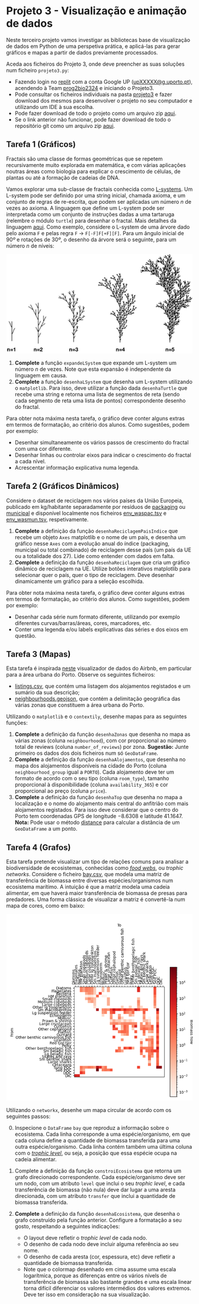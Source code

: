 
# Projeto 3 - Visualização e animação de dados

Neste terceiro projeto vamos investigar as bibliotecas base de visualização de dados em Python de uma perspetiva prática, e aplicá-las para gerar gráficos e mapas a partir de dados previamente processados.

Aceda aos ficheiros do Projeto 3, onde deve preencher as suas soluções num ficheiro `projeto3.py`:

- Fazendo login no [replit](https://replit.com/) com a conta Google UP (upXXXXX@g.uporto.pt), acendendo à Team [prog2bio2324](https://replit.com/team/prog2bio2324) e iniciando o Projeto3.
- Pode consultar os ficheiros individuais na pasta [projeto3](../scripts/projeto3) e fazer download dos mesmos para desenvolver o projeto no seu computador e utilizando um IDE à sua escolha.
- Pode fazer download de todo o projeto como um arquivo zip [aqui](https://download-directory.github.io/?url=https%3A%2F%2Fgithub.com%2Fhpacheco%2Fprogii%2Ftree%2Fmaster%2Fscripts%2Fprojeto3).
- Se o link anterior não funcionar, pode fazer download de todo o repositório git como um arquivo zip [aqui](https://github.com/hpacheco/progii/archive/refs/heads/master.zip).

## Tarefa 1 (Gráficos)

Fractais são uma classe de formas geométricas que se repetem recursivamente muito explorada em matemática, e com várias aplicações noutras áreas como biologia para explicar o crescimento de células, de plantas ou até a formação de cadeias de DNA.

Vamos explorar uma sub-classe de fractais conhecida como [L-systems](https://en.wikipedia.org/wiki/L-system). Um L-system pode ser definido por uma string inicial, chamada axioma, e um conjunto de regras de re-escrita, que podem ser aplicadas um número $n$ de vezes ao axioma. A linguagem que define um L-system pode ser interpretada como um conjunto de instruções dadas a uma tartaruga (relembre o módulo `turtle`) para desenhar o fractal. Mais detalhes da linguagem [aqui](https://paulbourke.net/fractals/lsys/).
Como exemplo, considere o L-system de uma árvore dado pelo axioma `F` e pelas regra `F` $\rightarrow$ `F[-F]F[+F][F]`. Para um ângulo inicial de $90º$ e rotações de $30º$, o desenho da árvore será o seguinte, para um número $n$ de níveis:

![](lsystem.png) 

1. **Complete** a função `expandeLSystem` que expande um L-system um número $n$ de vezes. Note que esta expansão é independente da linguagem em causa.
2. **Complete** a função `desenhaLSystem` que desenha um L-system utilizando o `matplotlib`. Para isso, deve utilizar a função dada `desenhaTurtle` que recebe uma string e retorna uma lista de segmentos de reta (sendo cada segmento de reta uma lista de pontos) correspondente desenho do fractal.

Para obter nota máxima nesta tarefa, o gráfico deve conter alguns extras em termos de formatação, ao critério dos alunos. Como sugestões, podem por exemplo:
* Desenhar simultaneamente os vários passos de crescimento do fractal com uma cor diferente.
* Desenhar linhas ou controlar eixos para indicar o crescimento do fractal a cada nível.
* Acrescentar informação explicativa numa legenda.

## Tarefa 2 (Gráficos Dinâmicos) 

Considere o dataset de reciclagem nos vários países da União Europeia, publicado em kg/habitante separadamente por resíduos de [packaging](https://ec.europa.eu/eurostat/databrowser/view/env_waspac/default/table) ou [municipal](https://ec.europa.eu/eurostat/databrowser/view/ENV_WASMUN/default/table) e disponível localmente nos ficheiros [env_waspac.tsv](../scripts/projeto3/dados/env_waspac.tsv) e [env_wasmun.tsv](../scripts/projeto3/dados/env_wasmun.tsv), respetivamente.

1. **Complete** a definição da função `desenhaReciclagemPaisIndice` que recebe um objeto `Axes` matplotlib e o nome de um país, e desenha um gráfico nesse `Axes` com a evolução anual do índice (packaging, municipal ou total combinado) de reciclagem desse país (um país da UE ou a totalidade dos 27). Lide como entender com dados em falta.
2. **Complete** a definição da função `desenhaReciclagem` que cria um gráfico dinâmico de reciclagem na UE. Utilize botões interativos matplotlib para selecionar quer o país, quer o tipo de reciclagem. Deve desenhar dinamicamente um gráfico para a seleção escolhida.

Para obter nota máxima nesta tarefa, o gráfico deve conter alguns extras em termos de formatação, ao critério dos alunos. Como sugestões, podem por exemplo:

* Desenhar cada série num formato diferente, utilizando por exemplo diferentes curvas/barras/áreas, cores, marcadores, etc.
* Conter uma legenda e/ou labels explicativas das séries e dos eixos em questão.

## Tarefa 3 (Mapas)

Esta tarefa é inspirada [neste](https://insideairbnb.com/porto/) visualizador de dados do Airbnb, em particular para a área urbana do Porto.
Observe os seguintes ficheiros:

* [listings.csv](../scripts/projeto3/dados/listings.csv), que contém uma listagem dos alojamentos registados e um sumário da sua descrição;
* [neighbourhoods.geojson](../scripts/projeto3/dados/neighbourhoods.geojson), que contém a delimitação geográfica das várias zonas que constituem a área urbana do Porto.

Utilizando o `matplotlib` e o `contextily`, desenhe mapas para as seguintes funções:

1. **Complete** a definição da função `desenhaZonas` que desenha no mapa as várias zonas (coluna `neighbourhood`), com cor proporcional ao número total de reviews (coluna `number_of_reviews`) por zona. **Sugestão:** Junte primeiro os dados dos dois ficheiros num só `GeoDataFrame`. 
2. **Complete** a definição da função `desenhaAlojamentos`, que desenha no mapa dos alojamentos disponíveis na cidade do Porto (coluna `neighbourhood_group` igual a `PORTO`). Cada alojamento deve ter um formato de acordo com o seu tipo (coluna `room_type`), tamanho proporcional à disponibilidade (coluna `availability_365`) e cor proporcional ao preço (coluna `price`).
3. **Complete** a definição da função `desenhaTop` que desenha no mapa a localização e o nome do alojamento mais central do anfitrião com mais alojamentos registados. Para isso deve considerar que o centro do Porto tem coordenadas GPS de longitude $-8.6308$ e latitude $41.1647$. **Nota:** Pode usar o método [distance](https://geopandas.org/en/stable/docs/reference/api/geopandas.GeoSeries.distance.html) para calcular a distância de um `GeoDataFrame` a um ponto.

## Tarefa 4 (Grafos)

Esta tarefa pretende visualizar um tipo de relações comuns para analisar a biodiversidade de ecosistemas, conhecidas como [*food webs*](https://en.wikipedia.org/wiki/Food_web), ou *trophic networks*. Considere o ficheiro [bay.csv](../scripts/projeto3/dados/bay.csv), que modela uma matriz de transferência de biomassa entre diversas espécies/organismos num ecosistema marítimo. A intuição é que a matriz modela uma cadeia alimentar, em que haverá maior transferência de biomassa de presas para predadores. Uma forma clássica de visualizar a matriz é convertê-la num mapa de cores, como em baixo:

![](bay.png) 

Utilizando o `networkx`, desenhe um mapa circular de acordo com os seguintes passos:

0. Inspecione o `DataFrame` `bay` que reproduz a informação sobre o ecosistema. Cada linha corresponde a uma espécie/organismo, em que cada coluna define a quantidade de biomassa transferida para uma outra espécie/organismo. Cada linha contém também uma última coluna com o [*trophic level*](https://en.wikipedia.org/wiki/Trophic_level), ou seja, a posição que essa espécie ocupa na cadeia alimentar.
1. Complete a definição da função `constroiEcosistema` que retorna um grafo direcionado correspondente. Cada espécie/organismo deve ser um nodo, com um atributo `level` que inclui o seu *trophic level*, e cada transferência de biomassa (não nula) deve dar lugar a uma aresta direcionada, com um atributo `transfer` que inclui a quantidade de biomassa transferida.
2. **Complete** a definição da função `desenhaEcosistema`, que desenha o grafo construído pela função anterior. Configure a formatação a seu gosto, respeitando a seguintes indicações:

    * O layout deve refletir o *trophic level* de cada nodo.
    * O desenho de cada nodo deve incluir alguma referência ao seu nome.
    * O desenho de cada aresta (cor, espessura, etc) deve refletir a quantidade de biomassa transferida.
    * Note que o colormap desenhado em cima assume uma escala logarítmica, porque as diferenças entre os vários nívels de transferência de biomassa são bastante grandes e uma escala linear torna difícil diferenciar os valores intermédios dos valores extremos. Deve ter isso em consideração na sua visualização.





